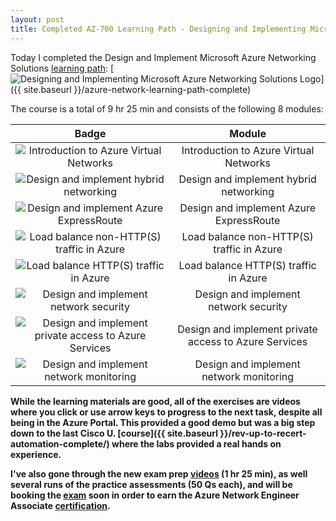 ```yaml
---
layout: post
title: Completed AZ-700 Learning Path - Designing and Implementing Microsoft Azure Networking Solutions
---
```


Today I completed the Design and Implement Microsoft Azure Networking Solutions [learning path](https://learn.microsoft.com/en-gb/training/achievements/learn.wwl.designing-implementing-microsoft-azure-networking-solutions-az-700.trophy?username=petergilani):
[![Designing and Implementing Microsoft Azure Networking Solutions Logo](https://learn.microsoft.com/en-gb/training/achievements/designing-implementing-microsoft-azure-networking-solutions.svg)]({{ site.baseurl }}/azure-network-learning-path-complete)


The course is a total of 9 hr 25 min and consists of the following 8 modules:
<b>

| Badge | Module |
|:-----:|:------:|
| ![Introduction to Azure Virtual Networks](https://learn.microsoft.com/en-us/training/achievements/introduction-to-azure-virtual-networks.svg) | Introduction to Azure Virtual Networks |
| ![Design and implement hybrid networking](https://learn.microsoft.com/en-us/training/achievements/hybrid-networking-implement.svg) | Design and implement hybrid networking |
| ![Design and implement Azure ExpressRoute](https://learn.microsoft.com/en-us/training/achievements/express-route-design-implement.svg) | Design and implement Azure ExpressRoute |
| ![Load balance non-HTTP(S) traffic in Azure](https://learn.microsoft.com/en-us/training/achievements/load-balancing-non-https-traffic-in-azure.svg) | Load balance non-HTTP(S) traffic in Azure |
| ![Load balance HTTP(S) traffic in Azure](https://learn.microsoft.com/en-us/training/achievements/5-load-balancing-https-traffic-in-azure.svg) | Load balance HTTP(S) traffic in Azure |
| ![Design and implement network security](https://learn.microsoft.com/en-us/training/achievements/6-design-and-implement-network-security-and-monitoring.svg) | Design and implement network security |
| ![Design and implement private access to Azure Services](https://learn.microsoft.com/en-us/training/achievements/design-and-implement-private-access-to-azure-services.svg) | Design and implement private access to Azure Services |
| ![Design and implement network monitoring](https://learn.microsoft.com/en-us/training/achievements/network-monitoring-design-implement.svg) | Design and implement network monitoring |

<b>
While the learning materials are good, all of the exercises are videos where you click or use arrow keys to progress to the next task, despite all being in the Azure Portal. This provided a good demo but was a big step down to the last Cisco U. [course]({{ site.baseurl }}/rev-up-to-recert-automation-complete/) where the labs provided a real hands on experience.

I've also gone through the new exam prep [videos](https://learn.microsoft.com/en-us/shows/exam-readiness-zone/preparing-for-az-700-design-and-implement-core-networking-infrastructure-1-of-5) (1 hr  25 min), as well several runs of the practice assessments (50 Qs each), and will be booking the [exam](https://learn.microsoft.com/en-gb/certifications/exams/az-700//) soon in order to earn the Azure Network Engineer Associate [certification](https://learn.microsoft.com/en-us/certifications/azure-network-engineer-associate/).